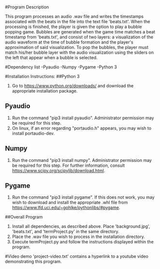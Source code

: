 #Program Description

This program processes an audio .wav file and writes the timestamps associated
with the beats in the file into the text file 'beats.txt'.
When the processing is finished, the player is given the option to play a bubble
popping game. Bubbles are generated when the game time matches a beat timestamp
from 'beats.txt', and consist of two layers: a visualization of the audio waveform at the time of bubble formation and the player's approximation of said visualization. To pop the bubbles, the player must match his/her bubble layer with the audio visualization using the sliders on the left that appear when a bubble is selected.

#Dependency list
-Pyaudio
-Numpy
-Pygame
-Python 3

#Installation Instructions:
##Python 3
1. Go to https://www.python.org/downloads/ and download the appropriate
   installation package.
## Pyaudio
1. Run the command "pip3 install pyaudio". Administrator permission may be
   required for this step.
2. On linux, if an error regarding "portaudio.h" appears, you may wish to
   install portaudio-dev.
## Numpy
1. Run the command "pip3 install numpy". Administrator permission may be
   required for this step. For further information, consult
   https://www.scipy.org/scipylib/download.html.
## Pygame
1. Run the command "pip3 install pygame". If this does not work, you may wish to
   download and install the appropriate .whl file from
   https://www.lfd.uci.edu/~gohlke/pythonlibs/#pygame.

##Overall Program
1. Install all dependencies, as described above. Place 'background.jpg',
   'beats.txt', and 'termProject.py' in the same directory. 
2. Place the .wav file you wish to process in the installation directory.
3. Execute termProject.py and follow the instructions displayed within the
   program.

#Video demo
'project-video.txt' contains a hyperlink to a youtube video demonstrating this
program.
